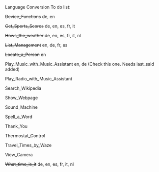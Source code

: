 Language Conversion To do list:

~~Device_Functions~~ de, en

~~Get_Sports_Scores~~  de, en, es, fr, it

~~Hows_the_weather~~ de, en, es, fr, it, nl

~~List_Management~~ en, de, fr, es

~~Locate_a_Person~~ en

Play_Music_with_Music_Assistant en, de  (Check this one.  Needs last_said added)

Play_Radio_with_Music_Assistant

Search_Wikipedia

Show_Webpage

Sound_Machine

Spell_a_Word

Thank_You

Thermostat_Control

Travel_Times_by_Waze

View_Camera

~~What_time_is_it~~ de, en, es, fr, it, nl
